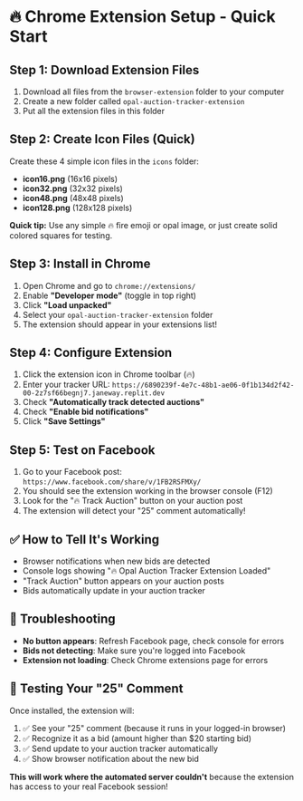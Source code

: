 # 🔥 Chrome Extension Setup - Quick Start

## Step 1: Download Extension Files
1. Download all files from the `browser-extension` folder to your computer
2. Create a new folder called `opal-auction-tracker-extension` 
3. Put all the extension files in this folder

## Step 2: Create Icon Files (Quick)
Create these 4 simple icon files in the `icons` folder:
- **icon16.png** (16x16 pixels)  
- **icon32.png** (32x32 pixels)
- **icon48.png** (48x48 pixels) 
- **icon128.png** (128x128 pixels)

**Quick tip:** Use any simple 🔥 fire emoji or opal image, or just create solid colored squares for testing.

## Step 3: Install in Chrome
1. Open Chrome and go to `chrome://extensions/`
2. Enable **"Developer mode"** (toggle in top right)
3. Click **"Load unpacked"**
4. Select your `opal-auction-tracker-extension` folder
5. The extension should appear in your extensions list!

## Step 4: Configure Extension
1. Click the extension icon in Chrome toolbar (🔥)
2. Enter your tracker URL: `https://6890239f-4e7c-48b1-ae06-0f1b134d2f42-00-2z7sf66begnj7.janeway.replit.dev`
3. Check **"Automatically track detected auctions"**
4. Check **"Enable bid notifications"**
5. Click **"Save Settings"**

## Step 5: Test on Facebook
1. Go to your Facebook post: `https://www.facebook.com/share/v/1FB2RSFMXy/`
2. You should see the extension working in the browser console (F12)
3. Look for the "🔥 Track Auction" button on your auction post
4. The extension will detect your "25" comment automatically!

## ✅ How to Tell It's Working
- Browser notifications when new bids are detected
- Console logs showing "🔥 Opal Auction Tracker Extension Loaded"
- "Track Auction" button appears on your auction posts
- Bids automatically update in your auction tracker

## 🔧 Troubleshooting
- **No button appears**: Refresh Facebook page, check console for errors
- **Bids not detecting**: Make sure you're logged into Facebook
- **Extension not loading**: Check Chrome extensions page for errors

## 🎯 Testing Your "25" Comment
Once installed, the extension will:
1. ✅ See your "25" comment (because it runs in your logged-in browser)
2. ✅ Recognize it as a bid (amount higher than $20 starting bid)
3. ✅ Send update to your auction tracker automatically
4. ✅ Show browser notification about the new bid

**This will work where the automated server couldn't** because the extension has access to your real Facebook session!